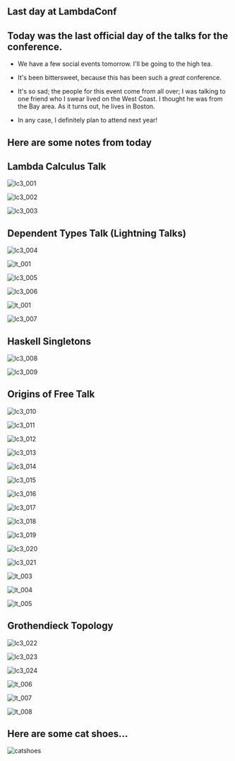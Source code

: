## Last day at LambdaConf

## Today was the last official day of the talks for the conference.

- We have a few social events tomorrow. I'll be going to the high tea.
  
- It's been bittersweet, because this has been such a *great* conference.
 
- It's so sad; the people for this event come from all over; 
  I was talking to one friend who I swear lived on the West Coast.
  I thought he was from the Bay area. As it turns out, he lives in Boston.
  
- In any case, I definitely plan to attend next year!

## Here are some notes from today

## Lambda Calculus Talk

![lc3_001](/images/lc3_001.png)

![lc3_002](/images/lc3_002.png)

![lc3_003](/images/lc3_003.png)

## Dependent Types Talk (Lightning Talks)

![lc3_004](/images/lc3_004.png)

![lt_001](/images/lt_001.png)

![lc3_005](/images/lc3_005.png)

![lc3_006](/images/lc3_006.png)

![lt_001](/images/lt_002.png)

![lc3_007](/images/lc3_007.png)

## Haskell Singletons

![lc3_008](/images/lc3_008.png)

![lc3_009](/images/lc3_009.png)

## Origins of Free Talk

![lc3_010](/images/lc3_010.png)

![lc3_011](/images/lc3_011.png)

![lc3_012](/images/lc3_012.png)

![lc3_013](/images/lc3_013.png)

![lc3_014](/images/lc3_014.png)

![lc3_015](/images/lc3_015.png)

![lc3_016](/images/lc3_016.png)

![lc3_017](/images/lc3_017.png)

![lc3_018](/images/lc3_018.png)

![lc3_019](/images/lc3_019.png)

![lc3_020](/images/lc3_020.png)

![lc3_021](/images/lc3_021.png)

![lt_003](/images/lt_003.png)

![lt_004](/images/lt_004.png)

![lt_005](/images/lt_005.png)

## Grothendieck Topology 

![lc3_022](/images/lc3_022.png)

![lc3_023](/images/lc3_023.png)

![lc3_024](/images/lc3_024.png)

![lt_006](/images/lt_006.png)

![lt_007](/images/lt_007.png)

![lt_008](/images/lt_008.png)

## Here are some cat shoes...

![catshoes](/images/catshoes.png)
